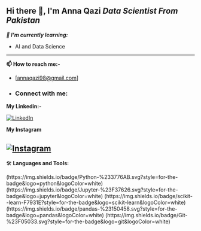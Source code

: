 ###
Hi there 👋, I'm Anna Qazi
*Data Scientist From Pakistan*
---
***🌱 I'm currently learning:***
 * AI and Data Science
---
**📫 How to reach me:-**
* [annaqazi98@gmail.com]

* ### Connect with me:

**My Linkedin:-**

[![LinkedIn](https://img.shields.io/badge/LinkedIn-%230077B5.svg?&style=for-the-badge&logo=linkedin&logoColor=white)](https://www.linkedin.com/in/anna-qazi-48971336b?utm_source=share&utm_campaign=share_via&utm_content=profile&utm_medium=android_app)

**My Instagram**

[![Instagram](https://img.shields.io/badge/Instagram-%23E4405F.svg?&style=for-the-badge&logo=instagram&logoColor=white)](https://www.instagram.com/anna._q/)
---
🛠️ **Languages and Tools:**  

<p align="left">
<!-- Python -->
(https://img.shields.io/badge/Python-%233776AB.svg?style=for-the-badge&logo=python&logoColor=white)
<!-- Jupyter -->
(https://img.shields.io/badge/Jupyter-%23F37626.svg?style=for-the-badge&logo=jupyter&logoColor=white)
<!-- scikit-learn -->
(https://img.shields.io/badge/scikit--learn-F7931E?style=for-the-badge&logo=scikit-learn&logoColor=white)
<!-- pandas -->
(https://img.shields.io/badge/pandas-%23150458.svg?style=for-the-badge&logo=pandas&logoColor=white)
<!-- Git -->
(https://img.shields.io/badge/Git-%23F05033.svg?style=for-the-badge&logo=git&logoColor=white)
</p>
